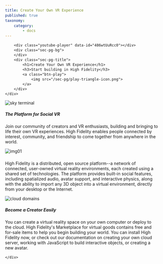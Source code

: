 ```yaml
---
title: Create Your Own VR Experience
published: true
taxonomy:
    category:
        - docs
---
```


<!--While modifying the content of this page, ensure to only replace the text and image and video URL information. Contact Nimisha to make changes to the design. -->





<div class="video-container">
	<div class="area-holder">
	</div>
	<div class="area-content">
		
		<div class="youtube-player" data-id="486wtUuRcc0"></div>
		<div class="sec-pg-bg">
		</div>
		<div class="sec-pg-title">
			<h1>Create Your Own VR Experience</h1>
			<h3>Start building in High Fidelity</h3>
			<a class="btn-play">
				<img src="/sec-pg/play-triangle-icon.png">
			</a>
		</div>
	</div>

</div>

<div id="sec-pg-body-1" class="sec-pg-content content-reversed">
	<div class="container">
		<div class="sec-pg-image">
			<img src="/sec-pg/digital-ocean/sky-terminal.jpg" alt="sky terminal" title="Sky Terminal">
		</div>
		<div class="sec-pg-text">
			<h5>The Platform for Social VR</h5>
			<p>Join our community of creators and VR enthusiasts, building and bringing to life their own VR experiences. High Fidelity enables people connected by interest, community, and friendship to come together from anywhere in the world.</p>
		</div>
	</div>
</div>
<div id="sec-pg-body-2" class="sec-pg-content">
	<div class="container">
		<div class="sec-pg-image">
			<img src="/sec-pg/create-in-vr/img01.jpg" alt="img01" title="img">
		</div>
		<div class="sec-pg-text">
			<h5></h5>
			<p>High Fidelity is a distributed, open source platform--a network of connected, user-owned virtual reality environments, each created using a shared set of technologies. The platform provides built-in social features, including spatialized audio, avatar support, and interactive physics, along with the ability to import any 3D object into a virtual environment, directly from your desktop or the Internet. </p>
		</div>
	</div>
</div>
<div id="sec-pg-body-3" class="sec-pg-content content-reversed">
	<div class="container">
		<div class="sec-pg-image">
			<img src="/sec-pg/digital-ocean/cloud-domains.png" alt="cloud domains" title="SCloud Domains">
		</div>
		<div class="sec-pg-text">
			<h5>Become a Creator Easily</h5>
			<p>You can create a virtual reality space on your own computer or deploy to the cloud. High Fidelity's Marketplace for virtual goods contains free and for-sale items to help you begin building your world. You can install High Fidelity now, or check out our documentation on creating your own cloud server, working with JavaScript to build interactive objects, or creating a new avatar.</p>
		</div>
		
	</div>
</div>

